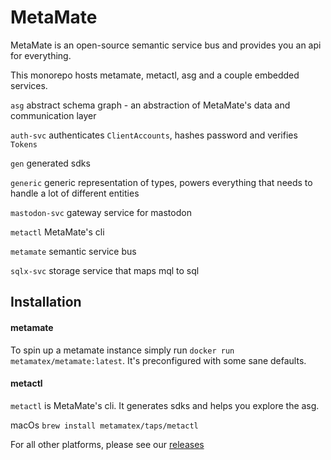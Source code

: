 # MetaMate

MetaMate is an open-source semantic service bus and provides you an api for everything.

This monorepo hosts metamate, metactl, asg and a couple embedded services.

`asg` abstract schema graph - an abstraction of MetaMate's data and communication layer

`auth-svc` authenticates `ClientAccounts`, hashes password and verifies `Tokens`

`gen` generated sdks

`generic` generic representation of types, powers everything that needs to handle a lot of different entities

`mastodon-svc` gateway service for mastodon

`metactl` MetaMate's cli

`metamate` semantic service bus

`sqlx-svc` storage service that maps mql to sql

## Installation

#### metamate

To spin up a metamate instance simply run `docker run metamatex/metamate:latest`. It's preconfigured with some sane defaults.

#### metactl

`metactl` is MetaMate's cli. It generates sdks and helps you explore the asg.

macOs `brew install metamatex/taps/metactl`

For all other platforms, please see our [releases](https://github.com/metamatex/metamate/releases)